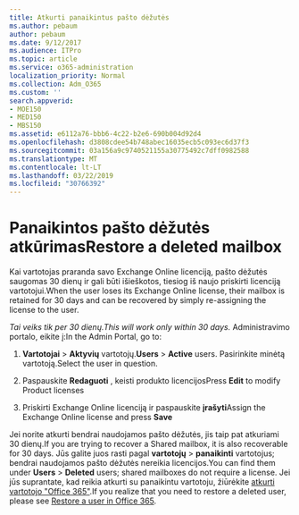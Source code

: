 ```yaml
---
title: Atkurti panaikintus pašto dėžutės
ms.author: pebaum
author: pebaum
ms.date: 9/12/2017
ms.audience: ITPro
ms.topic: article
ms.service: o365-administration
localization_priority: Normal
ms.collection: Adm_O365
ms.custom: ''
search.appverid:
- MOE150
- MED150
- MBS150
ms.assetid: e6112a76-bbb6-4c22-b2e6-690b004d92d4
ms.openlocfilehash: d3808cdee54b748abec16035ecb5c093ec6d37f3
ms.sourcegitcommit: 03a156a9c9740521155a30775492c7dff0982588
ms.translationtype: MT
ms.contentlocale: lt-LT
ms.lasthandoff: 03/22/2019
ms.locfileid: "30766392"
---
```

# <a name="restore-a-deleted-mailbox"></a><span data-ttu-id="d4ea9-102">Panaikintos pašto dėžutės atkūrimas</span><span class="sxs-lookup"><span data-stu-id="d4ea9-102">Restore a deleted mailbox</span></span>

<span data-ttu-id="d4ea9-103">Kai vartotojas praranda savo Exchange Online licenciją, pašto dėžutės saugomas 30 dienų ir gali būti išieškotos, tiesiog iš naujo priskirti licenciją vartotojui.</span><span class="sxs-lookup"><span data-stu-id="d4ea9-103">When the user loses its Exchange Online license, their mailbox is retained for 30 days and can be recovered by simply re-assigning the license to the user.</span></span>
  
 <span data-ttu-id="d4ea9-104">*Tai veiks tik per 30 dienų.*</span><span class="sxs-lookup"><span data-stu-id="d4ea9-104">*This will work only within 30 days.*</span></span>  <span data-ttu-id="d4ea9-105">Administravimo portalo, eikite į:</span><span class="sxs-lookup"><span data-stu-id="d4ea9-105">In the Admin Portal, go to:</span></span> 
  
1. <span data-ttu-id="d4ea9-106">**Vartotojai** \> **Aktyvių** vartotojų.</span><span class="sxs-lookup"><span data-stu-id="d4ea9-106">**Users** \> **Active** users.</span></span> <span data-ttu-id="d4ea9-107">Pasirinkite minėtą vartotoją.</span><span class="sxs-lookup"><span data-stu-id="d4ea9-107">Select the user in question.</span></span> 
    
2. <span data-ttu-id="d4ea9-108">Paspauskite **Redaguoti** , keisti produkto licencijos</span><span class="sxs-lookup"><span data-stu-id="d4ea9-108">Press **Edit** to modify Product licenses</span></span> 
    
3. <span data-ttu-id="d4ea9-109">Priskirti Exchange Online licenciją ir paspauskite **įrašyti**</span><span class="sxs-lookup"><span data-stu-id="d4ea9-109">Assign the Exchange Online license and press **Save**</span></span>
    
<span data-ttu-id="d4ea9-110">Jei norite atkurti bendrai naudojamos pašto dėžutės, jis taip pat atkuriami 30 dienų.</span><span class="sxs-lookup"><span data-stu-id="d4ea9-110">If you are trying to recover a Shared mailbox, it is also recoverable for 30 days.</span></span> <span data-ttu-id="d4ea9-111">Jūs galite juos rasti pagal **vartotojų** \> **panaikinti** vartotojus; bendrai naudojamos pašto dėžutės nereikia licencijos.</span><span class="sxs-lookup"><span data-stu-id="d4ea9-111">You can find them under **Users** \> **Deleted** users; shared mailboxes do not require a license.</span></span> <span data-ttu-id="d4ea9-112">Jei jūs suprantate, kad reikia atkurti su panaikintu vartotoju, žiūrėkite [atkurti vartotojo "Office 365"](https://docs.microsoft.com/en-us/office365/admin/add-users/restore-user).</span><span class="sxs-lookup"><span data-stu-id="d4ea9-112">If you realize that you need to restore a deleted user, please see [Restore a user in Office 365](https://docs.microsoft.com/en-us/office365/admin/add-users/restore-user).</span></span>
  

